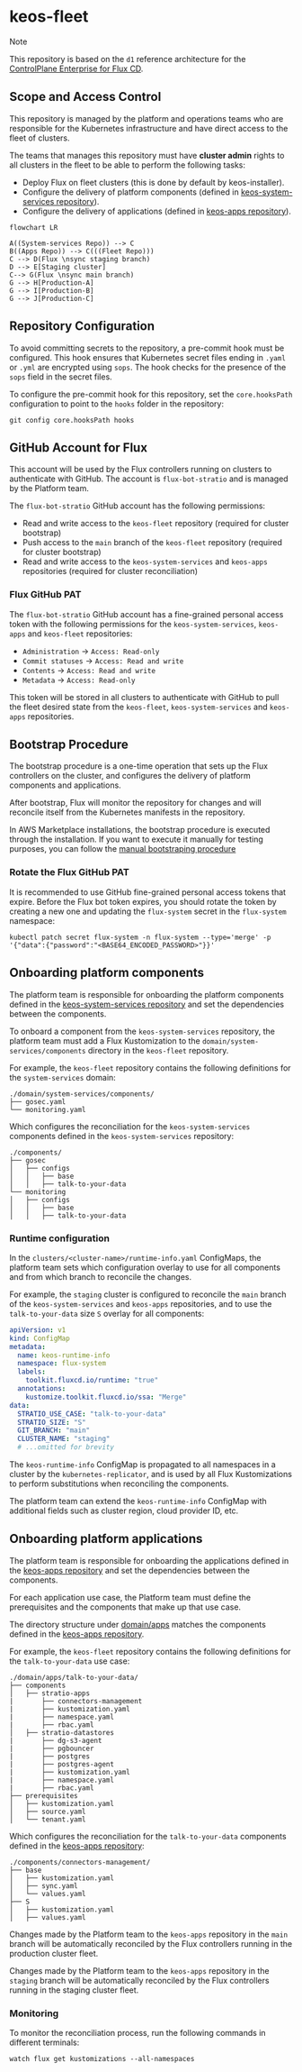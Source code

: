 # keos-fleet

> [!NOTE]
> This repository is based on the `d1` reference architecture for the
> [ControlPlane Enterprise for Flux CD](https://github.com/controlplaneio-fluxcd/distribution/blob/main/guides/ControlPlane_Flux_D1_Reference_Architecture_Guide.pdf).

## Scope and Access Control

This repository is managed by the platform and operations teams who are responsible for the Kubernetes infrastructure and have direct access to the fleet of clusters.

The teams that manages this repository must have **cluster admin** rights to all clusters in the fleet to be able to perform the following tasks:

- Deploy Flux on fleet clusters (this is done by default by keos-installer).
- Configure the delivery of platform components (defined in [keos-system-services repository](https://github.com/Stratio/keos-system-services)).
- Configure the delivery of applications (defined in [keos-apps repository](https://github.com/Stratio/keos-apps)).

```mermaid
flowchart LR

A((System-services Repo)) --> C
B((Apps Repo)) --> C(((Fleet Repo)))
C --> D(Flux \nsync staging branch)
D --> E[Staging cluster]
C--> G(Flux \nsync main branch)
G --> H[Production-A]
G --> I[Production-B]
G --> J[Production-C]
```

## Repository Configuration

To avoid committing secrets to the repository, a pre-commit hook must be configured. This hook ensures that Kubernetes secret files ending in `.yaml` or `.yml` are encrypted using `sops`. The hook checks for the presence of the `sops` field in the secret files.

To configure the pre-commit hook for this repository, set the `core.hooksPath` configuration to point to the `hooks` folder in the repository:
```shell
git config core.hooksPath hooks
```

## GitHub Account for Flux

This account will be used by the Flux controllers running on clusters to authenticate with GitHub. The account is `flux-bot-stratio` and is managed by the Platform team.

The `flux-bot-stratio` GitHub account has the following permissions:

- Read and write access to the `keos-fleet` repository (required for cluster bootstrap)
- Push access to the `main` branch of the `keos-fleet` repository (required for cluster bootstrap)
- Read and write access to the `keos-system-services` and `keos-apps` repositories (required for cluster reconciliation)

### Flux GitHub PAT

The `flux-bot-stratio` GitHub account has a fine-grained personal access token with the following permissions for the `keos-system-services`, `keos-apps` and `keos-fleet` repositories:

- `Administration` -> `Access: Read-only`
- `Commit statuses` -> `Access: Read and write`
- `Contents` -> `Access: Read and write`
- `Metadata` -> `Access: Read-only`

This token will be stored in all clusters to authenticate with GitHub to pull the fleet desired state from the `keos-fleet`, `keos-system-services` and `keos-apps` repositories.

## Bootstrap Procedure

The bootstrap procedure is a one-time operation that sets up the Flux controllers on the cluster, and configures the delivery of platform components and applications.

After bootstrap, Flux will monitor the repository for changes and will reconcile itself from the Kubernetes manifests in the repository.

In AWS Marketplace installations, the bootstrap procedure is executed through the installation. If you want to execute it manually for testing purposes, you can follow the [manual bootstraping procedure](docs/manual-bootstraping.md)

### Rotate the Flux GitHub PAT

It is recommended to use GitHub fine-grained personal access tokens that expire. Before the Flux bot token expires, you should rotate the token by creating a new one and updating the `flux-system` secret in the `flux-system` namespace:

```shell
kubectl patch secret flux-system -n flux-system --type='merge' -p '{"data":{"password":"<BASE64_ENCODED_PASSWORD>"}}'
```

## Onboarding platform components

The platform team is responsible for onboarding the platform components defined in the [keos-system-services repository](https://github.com/Stratio/keos-system-services) and set the dependencies between the components.

To onboard a component from the `keos-system-services` repository, the platform team must add a
Flux Kustomization to the `domain/system-services/components` directory in the `keos-fleet` repository.

For example, the `keos-fleet` repository contains the following definitions for the `system-services` domain:

```shell
./domain/system-services/components/
├── gosec.yaml
└── monitoring.yaml
```

Which configures the reconciliation for the `keos-system-services` components defined in the `keos-system-services` repository:

```shell
./components/
├── gosec
│   ├── configs
│   │   ├── base
│   │   ├── talk-to-your-data
└── monitoring
│   ├── configs
│   │   ├── base
│   │   ├── talk-to-your-data
```

### Runtime configuration

In the `clusters/<cluster-name>/runtime-info.yaml` ConfigMaps, the platform team sets which configuration overlay to use for all components and from which branch to reconcile the changes.

For example, the `staging` cluster is configured to reconcile the `main` branch of the `keos-system-services` and `keos-apps` repositories, and to use the `talk-to-your-data` size `S` overlay for all components:

```yaml
apiVersion: v1
kind: ConfigMap
metadata:
  name: keos-runtime-info
  namespace: flux-system
  labels:
    toolkit.fluxcd.io/runtime: "true"
  annotations:
    kustomize.toolkit.fluxcd.io/ssa: "Merge"
data:
  STRATIO_USE_CASE: "talk-to-your-data"
  STRATIO_SIZE: "S"
  GIT_BRANCH: "main"
  CLUSTER_NAME: "staging"
  # ...omitted for brevity
```

The `keos-runtime-info` ConfigMap is propagated to all namespaces in a cluster by the `kubernetes-replicator`, and is used by all Flux Kustomizations to perform substitutions when reconciling the components.

The platform team can extend the `keos-runtime-info` ConfigMap with additional fields such as cluster region, cloud provider ID, etc.

## Onboarding platform applications

The platform team is responsible for onboarding the applications defined in the [keos-apps repository](https://github.com/Stratio/keos-apps) and set the dependencies between the components.

For each application use case, the Platform team must define the prerequisites and the components that make up that use case.


The directory structure under [domain/apps](https://github.com/Stratio/keos-fleet/tree/main/domain/apps) matches the components defined in the [keos-apps repository](https://github.com/Stratio/keos-apps/components).

For example, the `keos-fleet` repository contains the following definitions for the `talk-to-your-data` use case:

```shell
./domain/apps/talk-to-your-data/
├── components
│   ├── stratio-apps
|       ├── connectors-management
|       ├── kustomization.yaml
|       ├── namespace.yaml
|       ├── rbac.yaml
│   ├── stratio-datastores
|       ├── dg-s3-agent
|       ├── pgbouncer
|       ├── postgres
|       ├── postgres-agent
|       ├── kustomization.yaml
|       ├── namespace.yaml
|       ├── rbac.yaml
├── prerequisites
│   ├── kustomization.yaml
│   ├── source.yaml
│   └── tenant.yaml
```

Which configures the reconciliation for the `talk-to-your-data` components defined in the [keos-apps repository](https://github.com/Stratio/keos-apps/components):

```shell
./components/connectors-management/
├── base
│   ├── kustomization.yaml
│   ├── sync.yaml
│   └── values.yaml
├── S
│   ├── kustomization.yaml
│   ├── values.yaml
```

Changes made by the Platform team to the `keos-apps` repository in the `main` branch will be automatically reconciled by the Flux controllers running in the production cluster fleet.

Changes made by the Platform team to the `keos-apps` repository in the `staging` branch will be automatically reconciled by the Flux controllers running in the staging cluster fleet.

### Monitoring

To monitor the reconciliation process, run the following commands in different terminals:

```shell
watch flux get kustomizations --all-namespaces
```

